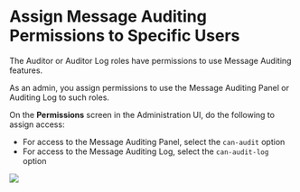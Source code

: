 # Assign Message Auditing Permissions to Specific Users

The Auditor or Auditor Log roles have permissions to use Message Auditing features.

As an admin, you assign permissions to use the Message Auditing Panel or Auditing Log to such roles.

On the **Permissions** screen in the Administration UI, do the following to assign access:

* For access to the Message Auditing Panel, select the `can-audit` option
* For access to the Message Auditing Log, select the `can-audit-log` option

![](../../../.gitbook/assets/image%20%28293%29.png)

